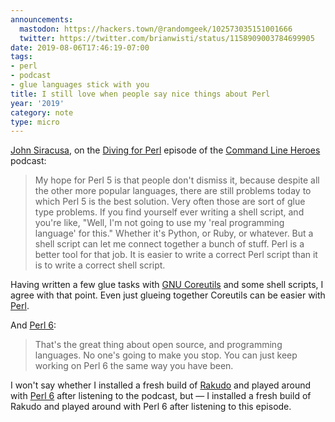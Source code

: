 ```yaml
---
announcements:
  mastodon: https://hackers.town/@randomgeek/102573035151001666
  twitter: https://twitter.com/brianwisti/status/1158909003784699905
date: 2019-08-06T17:46:19-07:00
tags:
- perl
- podcast
- glue languages stick with you
title: I still love when people say nice things about Perl
year: '2019'
category: note
type: micro
---
```


[John Siracusa][], on the [Diving for Perl][] episode of the [Command Line
Heroes][] podcast:

[John Siracusa]: https://hypercritical.co/
[Diving for Perl]: https://www.redhat.com/en/command-line-heroes/season-3/diving-for-perl
[Command Line Heroes]: https://www.redhat.com/en/command-line-heroes

> My hope for Perl 5 is that people don't dismiss it, because despite all the
> other more popular languages, there are still problems today to which Perl 5 is
> the best solution. Very often those are sort of glue type problems. If you find
> yourself ever writing a shell script, and you're like, "Well, I'm not going to
> use my 'real programming language' for this." Whether it's Python, or Ruby, or
> whatever. But a shell script can let me connect together a bunch of stuff. Perl
> is a better tool for that job. It is easier to write a correct Perl script than
> it is to write a correct shell script.

Having written a few glue tasks with [GNU Coreutils][] and some shell scripts,
I agree with that point. Even just glueing together Coreutils can be easier
with [Perl][].

[Perl]: https://perl.org

[GNU Coreutils]: https://www.gnu.org/software/coreutils/coreutils.html

And [Perl 6][]:

> That's the great thing about open source, and programming languages. No one's
> going to make you stop. You can just keep working on Perl 6 the same way you
> have been.


I won't say whether I installed a fresh build of [Rakudo][] and played
around with [Perl 6][] after listening to the podcast, but — I installed a fresh
build of Rakudo and played around with Perl 6 after listening to this episode.

[Rakudo]: https://rakudo.org
[Perl 6]: https://perl6.org
